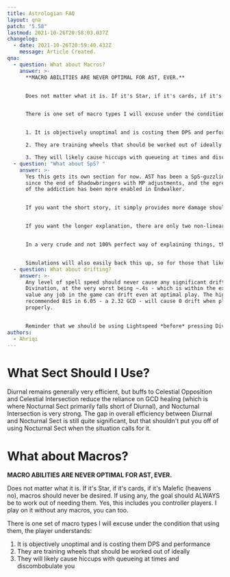 ```yaml
---
title: Astrologian FAQ
layout: qna
patch: "5.58"
lastmod: 2021-10-26T20:58:03.037Z
changelog:
  - date: 2021-10-26T20:59:40.432Z
    message: Article Created.
qna:
  - question: What about Macros?
    answer: >-
      **MACRO ABILITIES ARE NEVER OPTIMAL FOR AST, EVER.**


      Does not matter what it is. If it's Star, if it's cards, if it's Malefic (heavens no), macros should never be desired. If using any, the goal should ALWAYS be to work out of needing them. Yes, this includes you controller players. I play on it without any macros, you can too.


      There is one set of macro types I will excuse under the condition that using them, the player understands:


      1. It is objectively unoptimal and is costing them DPS and performance.

      2. They are training wheels that should be worked out of ideally.

      3. They will likely cause hiccups with queueing at times and discombobulate you.
  - question: "What about SpS? "
    answer: >-
      Yes this gets its own section for now. AST has been a SpS-guzzling job
      since the end of Shadowbringers with MP adjustments, and the egregiousness
      of the addiction has been more enabled in Endwalker.


      If you want the short story, it simply provides more damage should you never run out of MP/sacrifice other stats for Piety.


      If you want the longer explanation, there are only two non-linear stats in the game that grow at different rates from the linear-focused stats otherwise observed: Crit and SpS. Crit still provides the most damage as we are able to stack it more heavily as observed easily through simulations (more chances to crit + higher crit numbers stack together), so this choice is made easier. But why SpS?


      In a very crude and not 100% perfect way of explaining things, think about the term `DPS`. Damage per Second. Crit improves your DPS by increasing your `Damage` done in an interval of time. SpS improves your DPS by decreasing the `Second`s required to do a given amount of damage. 


      Simulations will also easily back this up, so for those that like concrete proof, the gear sheet will replicate these findings happily. This will be more thoroughly explained in the Advanced Guide once I finish writing that.
  - question: What about drifting?
    answer: >-
      Any level of spell speed should never cause any significant drift with
      Divination, at the very worst being ~.4s - which is within the expected
      value any job in the game can drift even at optimal play. The highest
      recommended BiS in 6.05 - a 2.32 GCD - will cause 0 drift when played
      properly. 


      Reminder that we should be using Lightspeed *before* pressing Divination, as our Dyne window opens up just before Div is supposed to be pressed. We have the entire window after an instant-cast GCD to press Divination. If it drifts significantly, this is either a matter of ping or player error.
authors:
  - Ahriqi
---
```

# What Sect Should I Use?

Diurnal remains generally very efficient, but buffs to Celestial Opposition and Celestial Intersection reduce the reliance on GCD healing (which is where Nocturnal Sect primarily falls short of Diurnal), and Nocturnal Intersection is very strong. The gap in overall efficiency between Diurnal and Nocturnal Sect is still quite significant, but that shouldn't put you off of using Nocturnal Sect when the situation calls for it.

# What about Macros?

**MACRO ABILITIES ARE NEVER OPTIMAL FOR AST, EVER.**

Does not matter what it is. If it's Star, if it's cards, if it's Malefic (heavens no), macros should never be desired. If using any, the goal should ALWAYS be to work out of needing them. Yes, this includes you controller players. I play on it without any macros, you can too.

There is one set of macro types I will excuse under the condition that using them, the player understands:

1. It is objectively unoptimal and is costing them DPS and performance
2. They are training wheels that should be worked out of ideally
3. They will likely cause hiccups with queueing at times and discombobulate you
